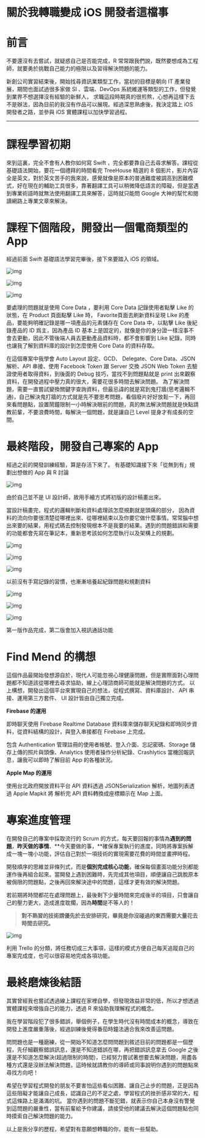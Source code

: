 # 關於我轉職變成 iOS 開發者這檔事


<!--more-->

# 前言

不要還沒有去嘗試，就疑惑自己是否能完成，R 常常跟我們說，既然要想成為工程師，就要勇於挑戰自己能力的極限以及習得解決問題的能力。

新創公司實習結束後，開始找尋資訊業類型工作，當初的目標是朝向 IT 產業發展，期間也面試過很多家做 SI 、雲端、DevOps 系統維運等類型的工作，但發覺到業界不想選擇沒有經驗的新鮮人，  求職這段時期真的很煎熬，心想再這樣下去不是辦法，因為目前的我沒有作品可以展現。經過深思熟慮後，我決定踏上 iOS 開發者之路，並參與 iOS  實體課程以加快學習過程。

------

# 課程學習初期

來到這裏，完全不會有人教你如何寫 Swift ，完全都要靠自己去尋求解答。課程從基礎語法開始，要花一個禮拜的時間看完 TreeHouse 精選的 8  個影片，影片內容全是英文，對於英文苦手的我來說，感覺就像是原本的普通難度被調高到困難模式，好在現在的輔助工具很多，靠著翻譯工具可以稍微降低語言的障礙，但是當遇到專業術語時就無法使用翻譯工具來解答，這時就只能問 Google 大神的幫忙和閱讀網路上專業文章來解決。

# 課程下個階段，開發出一個電商類型的 App

經過前面 Swift 基礎語法學習完畢後，接下來要踏入 iOS 的領域。

![img](https://miro.medium.com/max/1286/1*-OKnrY20gimLeozrm9v53Q.png)

![img](https://miro.medium.com/max/1286/1*sjqJb4wGUF4Y950su49SwQ.png)

![img](https://miro.medium.com/max/1286/1*JzJzXXaQv5inzLi_5x0Nmw.png)

要處理的問題就是使用 Core Data ，要利用 Core Data 記錄使用者點擊 Like 的狀態，在 Product 頁面點擊 Like 時，  Favorite頁面去刷新資料呈現 Like 的產品，要能夠明確記錄是哪一項產品的元素儲存在 Core Data 中，以點擊 Like  後紀錄產品的 ID 爲主，因為產品 ID 基本上是固定的，就像是你的身分證一樣沒事不會去更動，因此不管後端人員去更動產品資料時，都不會影響到  Like 紀錄，同時也讓我了解到資料庫的設計到怎麼使用 Core Data 的資料存取。

在這個專案中我學會 Auto Layout 設定、GCD、 Delegate、Core Data、JSON 解析、API 串接、使用 Facebook Token 跟 Server 交換 JSON Web Token 去驗證使用者取得資料，到後面的 Debug 技巧，當找不到問題點就是 print  出來觀察資料，在開發過程中壓力真的很大，需要花很多時間去解決問題。
為了解決問題，需要一直嘗試變換關鍵字查詢資料，但最忌諱的就是寫到鬼打牆(思考邏輯不通)，自己解決鬼打牆的方式就是先不要思考問題，看個廢片好好放鬆一下，再回來看問題點，設置鬧鐘限制一小時解決眼前的問題，真的無法解決問題就是快點請教前輩，不要浪費時間，每解決一個問題，就是讓自己 Level 提身才有成長的空間。

# 最終階段，開發自己專案的 App

經過之前的開發訓練經驗，算是存活下來了。
有基礎知識接下來「從無到有」規劃出想做的 App 與 R 討論

![img](https://miro.medium.com/max/6912/1*0MhKg7KPGTQ19IPWcsXVmA.jpeg)

由於自己並不是 UI 設計師，故用手繪方式將初版的設計稿畫出來。

當設計稿畫完，程式的邏輯判斷和資料處理該怎麼規劃就是頭痛的部分，
因為資料的流向你要很清楚從哪裡出來、從哪裡結束以及你要它做什麼事情。常常腦中想出來要的結果，用程式碼去控制發現根本不是我要的結果。遇到的問題錯誤和需要的功能都會先寫在筆記本，重新思考該如何怎麼執行以及架構上的規劃。

![img](https://miro.medium.com/max/1714/1*tAlFpZTecQaImozxLXdvzA.jpeg)

![img](https://miro.medium.com/max/1714/1*13IxMDeg6UgEgLwPz5j7mA.jpeg)

![img](https://miro.medium.com/max/1714/1*8x9oH9GWCFMHJn1YnEn05A.jpeg)

以前沒有手寫記錄的習慣，也漸漸培養起紀錄問題和規劃資料

![img](https://miro.medium.com/max/619/1*FDxghN9BwIBvodcZk8cxLQ.png)

![img](https://miro.medium.com/max/614/1*6nw2TE5gSE05Mq9rM_wxJg.png)

![img](https://miro.medium.com/max/631/1*hciUHTo1Uc2LrcHnWjwMVA.png)

第一版作品完成，第二版會加入視訊通話功能

# Find Mend 的構想

這個作品最開始發想源自於，現代人可能忽視心理健康問題，但是實際面對心理問題都不知道該從哪裡去尋求協助，線上心理諮商師可能就是解決問題的方式。
以上構想，開發出這個平台來實現自己的想法，從程式撰寫、資料庫設計、 API 串接、運用第三方套件、 UI 設計皆由自己獨立完成。

**Firebase 的運用**

即時聊天使用 Firebase Realtime Database 資料庫來儲存聊天紀錄和即時同步資料，從資料結構的設計，與登入串接都在 Firebase 上完成。

包含 Authentication 管理註冊的使用者帳號、登入介面、忘記密碼、Storage 儲存上傳的照片與頭像、Analytics 使用者操作分析紀錄、Crashlytics 當機回報訊息，讓我可以即時了解目前 App 的各種狀況。

**Apple Map 的運用**

使用台北政府開放資料平台 API 資料透過 JSONSerialization 解析，地圖列表透過 Apple Mapkit 將 解析完 API 資料轉換成座標顯示在 Map 上面。

# 專案進度管理

在開發自己的專案中採取流行的 Scrum 的方式，每天要回報的事情為**遇到的問題**，**昨天做的事情**、**今天要做的事，**確保專案執行的進度，同時將專案拆解成一塊一塊小功能，評估自己對於一項技術的實現需要花費的時間並畫押時程。

開發順序的思維並非條列式，而是**個別完成核心功能**，確保每個畫面功能分別都能運作後再組合起來。當開發上遇到困難時，先完成其他項目，順便讓自己跳脫原本被侷限的問題點，之後再回來解決途中的問題，這樣才更有效的解決問題。

若前期將時間都花在處理問題上，最後剩下少量時間來完成後半的項目，只會讓自己的壓力更大，造成進度耽擱，因為**時間**是不等人的！

> **對不熟習的技術請優先於去安排研究，畢竟是你沒碰過的東西需要大量花去時間去研究。**

![img](https://miro.medium.com/max/4935/1*Ltr32A_m2Wrsy8ecrZk68A.png)

利用 Trello 的分類，將任務切成三大事項，這樣的模式方便自己每天追蹤自己的專案完成度，也可以很容易地完成各項功能。

# 最終磨煉後結語

其實曾經我也嘗試透過線上課程在家裡自學，但發現效益非常的低，所以才想透過實體課程來增強自己的能力，透過 R 來協助我理解程式的概念。

我在學習階段犯了很多錯誤，舉個例子，在學生時代沒有時間成本的概念，導致在開發上進度嚴重落後，經過訓練後覺得番茄時鐘法適合我來改善這問題。

問問題也是一種磨練，從一開始不知道怎麼問問題到敘述目前的問題都是一個歷程，先仔細觀察錯誤訊息，還是不知道錯誤在哪，再把錯誤訊息拿去 Google  之後還是不知道怎麼解決(超過限制的時間)，已經努力嘗試著想要去解決問題，用盡各種方式還是沒辦法解決問題，這時候就請教你的導師或同事說明你遇到的問題點來尋找方向吧！

希望在學習程式開發的朋友不要害怕這些看似困難、讓自己止步的問題，正是因為這些阻礙才能讓自己成長，認識自己的不足之處，學習程式的挫折感非常的大，程式這條路上是滿滿的坑。
當你遇到的問題不斷犯錯，就表示你自己本身沒有警覺到這問題的嚴重性，當有前輩給予你建議，請接受他的建議去解決這個問題點也同時摸索自己解決問題的能力。

以上是我分享的歷程，希望對有意願想轉職的你，能有一些幫助。


